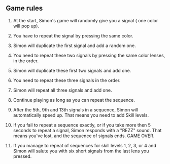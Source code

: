 ## Game rules

1. At the start, Simon's game will randomly give you a signal ( one color will pop up).

2. You have to repeat the signal by pressing the same color.

3. Simon will duplicate the first signal and add a random one.

4. You need to repeat these two signals by pressing the same color lenses, in the order.

5. Simon will duplicate these first two signals and add one.

6. You need to repeat these three signals in the order.

7. Simon will repeat all three signals and add one.

8. Continue playing as long as you can repeat the sequence.

9. After the 5th, 9th and 13th signals in a sequence, Simon will automatically speed up. That means you need to add Skill levels.

10. If you fail to repeat a sequence exactly, or if you take more then 5 seconds to repeat a signal, Simon responds with a "REZZ" sound. That means you've lost, and the sequence of signals ends. GAME OVER.

11. If you manage to repeat of sequences for skill levels 1, 2, 3, or 4 and Simon will salute you with six short signals from the last lens you pressed.
